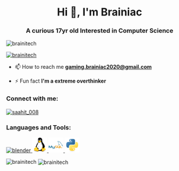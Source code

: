 <h1 align="center">Hi 👋, I'm Brainiac</h1>
<h3 align="center">A curious 17yr old Interested in Computer Science</h3>

<p align="left"> <img src="https://komarev.com/ghpvc/?username=brainitech&label=Profile%20views&color=0e75b6&style=flat" alt="brainitech" /> </p>

<p align="left"> <a href="https://github.com/ryo-ma/github-profile-trophy"><img src="https://github-profile-trophy.vercel.app/?username=brainitech" alt="brainitech" /></a> </p>

- 📫 How to reach me **gaming.brainiac2020@gmail.com**

- ⚡ Fun fact **I'm a extreme overthinker**

<h3 align="left">Connect with me:</h3>
<p align="left">
<a href="https://instagram.com/saahit_008" target="blank"><img align="center" src="https://raw.githubusercontent.com/rahuldkjain/github-profile-readme-generator/master/src/images/icons/Social/instagram.svg" alt="saahit_008" height="30" width="40" /></a>
</p>

<h3 align="left">Languages and Tools:</h3>
<p align="left"> <a href="https://www.blender.org/" target="_blank" rel="noreferrer"> <img src="https://download.blender.org/branding/community/blender_community_badge_white.svg" alt="blender" width="40" height="40"/> </a> <a href="https://www.linux.org/" target="_blank" rel="noreferrer"> <img src="https://raw.githubusercontent.com/devicons/devicon/master/icons/linux/linux-original.svg" alt="linux" width="40" height="40"/> </a> <a href="https://www.mysql.com/" target="_blank" rel="noreferrer"> <img src="https://raw.githubusercontent.com/devicons/devicon/master/icons/mysql/mysql-original-wordmark.svg" alt="mysql" width="40" height="40"/> </a> <a href="https://www.python.org" target="_blank" rel="noreferrer"> <img src="https://raw.githubusercontent.com/devicons/devicon/master/icons/python/python-original.svg" alt="python" width="40" height="40"/> </a> </p>

<p><img align="left" src="https://github-readme-stats.vercel.app/api/top-langs?username=brainitech&show_icons=true&locale=en&layout=compact" alt="brainitech" /></p>

<p>&nbsp;<img align="center" src="https://github-readme-stats.vercel.app/api?username=brainitech&show_icons=true&locale=en" alt="brainitech" /></p>
